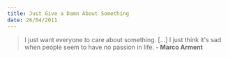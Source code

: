 ```yaml
--- 
title: Just Give a Damn About Something
date: 26/04/2011
---
```


> I just want everyone to care about something. [...] I just think it's sad when people seem to have no passion in life.
> __- Marco Arment__